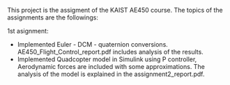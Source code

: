 This project is the assigment of the KAIST AE450 course. The topics of the assignments are the followings:

1st asignment:
  - Implemented Euler - DCM - quaternion conversions. AE450_Flight_Control_report.pdf includes analysis of the results.
  - Implemented Quadcopter model in Simulink using P controller, Aerodynamic forces are included with some approximations. The analysis of the model is explained in the assignment2_report.pdf.


